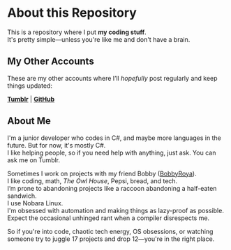 # About this Repository

This is a repository where I put **my coding stuff**.  
It's pretty simple—unless you're like me and don't have a brain.

## My Other Accounts

These are my other accounts where I’ll *hopefully* post regularly and keep things updated:

[**Tumblr**](https://www.tumblr.com/blog/meisnegative) | [**GitHub**](https://github.com/NegativeCoder01/MeIsNegative)

## About Me

I'm a junior developer who codes in C#, and maybe more languages in the future. But for now, it's mostly C#.  
I like helping people, so if you need help with anything, just ask. You can ask me on Tumblr.

Sometimes I work on projects with my friend Bobby ([BobbyRoya](https://github.com/Bobbyroya)).  
I like coding, math, *The Owl House*, Pepsi, bread, and tech.  
I’m prone to abandoning projects like a raccoon abandoning a half-eaten sandwich.  
I use Nobara Linux.  
I'm obsessed with automation and making things as lazy-proof as possible.  
Expect the occasional unhinged rant when a compiler disrespects me.

So if you're into code, chaotic tech energy, OS obsessions, or watching someone try to juggle 17 projects and drop 12—you're in the right place.
